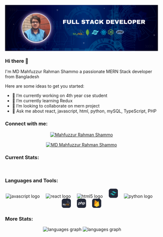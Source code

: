  <img align="center" src="https://github.com/Shammo06/Shammo06/blob/4ad536d2531d0c4e85b1c341a3400b1e6c1113fa/banner.png"  alt=""  /> 


### Hi there 👋

I'm MD Mahfuzzur Rahman Shammo a passionate MERN Stack developer from Bangladesh

Here are some ideas to get you started:
- 🔭 I’m currently working on 4th year cse student
- 🌱 I’m currently learning Redux
- 👯 I’m looking to collaborate on mern project
- 💬 Ask me about react, javascript, html, python, mySQL, TypeScript, PHP


<h3 align="left">Connect with me:</h3>
<div align="center">
<p><a href="https://www.facebook.com/mahfuzzurrahman.shammo.9/" target="blank"><img align="center" src="https://raw.githubusercontent.com/mir-hussain/mir-hussain/main/images/icons/Facebook.png" alt="Mahfuzzur Rahman Shammo" height="50"  /></a></p>

<p>
<a href="https://www.linkedin.com/in/md-mahfuzzur-rahman-shammo-241978244/" target="blank"><img align="center" src="https://raw.githubusercontent.com/mir-hussain/mir-hussain/main/images/icons/Linkedin.png" alt="MD Mahfuzzur Rahman Shammo" height="50" /></a>
</p>
</div>



###
<h3 align="left">Current Stats:</h3>
<div align="center">
    <img align="center" src="https://github-readme-streak-stats.herokuapp.com/?user=shammo06&&hide_rank=false&show_icons=true&include_all_commits=true&count_private=true&disable_animations=false&theme=yeblu&locale=en&hide_border=false"  alt="" height="200" />   
</div>


###
<h3 align="left">Languages and Tools:</h3>
<div align="center">
  <img src="https://cdn.jsdelivr.net/gh/devicons/devicon/icons/javascript/javascript-original.svg" height="30" alt="javascript logo"  />
  <img width="12" />
  <img src="https://cdn.jsdelivr.net/gh/devicons/devicon/icons/react/react-original.svg" height="30" alt="react logo"  />
  <img width="12" />
  <img src="https://cdn.jsdelivr.net/gh/devicons/devicon/icons/html5/html5-original.svg" height="30" alt="html5 logo"  />
  <img width="12" />
  <img src="https://raw.githubusercontent.com/tandpfun/skill-icons/59059d9d1a2c092696dc66e00931cc1181a4ce1f/icons/TailwindCSS-Dark.svg" height="30" alt="csharp logo"  />
  <img width="12" />
  <img src="https://cdn.jsdelivr.net/gh/devicons/devicon/icons/python/python-original.svg" height="30" alt="python logo"  />
  <img width="12" />
  <img src="https://raw.githubusercontent.com/tandpfun/skill-icons/59059d9d1a2c092696dc66e00931cc1181a4ce1f/icons/MySQL-Dark.svg" height="30" alt="csharp logo"  />
  <img width="12" />
 <img src="https://raw.githubusercontent.com/tandpfun/skill-icons/59059d9d1a2c092696dc66e00931cc1181a4ce1f/icons/PHP-Dark.svg" height="30" alt="csharp logo"  />
  <img width="12" />
  <img src="https://raw.githubusercontent.com/tandpfun/skill-icons/59059d9d1a2c092696dc66e00931cc1181a4ce1f/icons/Firebase-Dark.svg" height="30" alt="csharp logo"  />
</div>

###
<h3 align="left">More Stats:</h3>
<div align="center">
  <img src="https://github-profile-summary-cards.vercel.app/api/cards/profile-details?username=Shammo06&theme=yeblu"  alt=""  />
  <img src="https://github-profile-summary-cards.vercel.app/api/cards/repos-per-language?username=Shammo06&theme=yeblu" height="200" alt="languages graph"  />
  <img src="https://github-profile-summary-cards.vercel.app/api/cards/most-commit-language?username=Shammo06&theme=yeblu" height="200" alt="languages graph"  />
</div>
